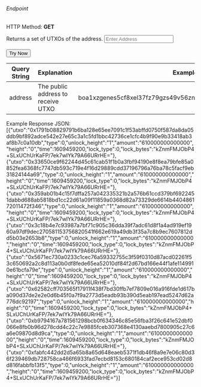 <h6>Endpoint</h6>

<p id="endpoint"></p>

HTTP Method: **GET**

Returns a set of UTXOs of the address.
<input class="md-input" placeholder="Enter Address" id="address" width="100"></input><br/><br/>
<button class="md-button" onclick="tryNow()">Try Now</button>
<script>
   document.getElementById("endpoint").innerHTML =`https://dev-stoa-boascan.bosagora.com/utxo/${document.getElementById("address").value || "boa1xzgenes5cf8xel37fz79gzs49v56znllk7jw7qscjwl5p6a9zxk8zaygm67"}`
    function tryNow(){
        document.getElementById("showResult").innerHTML =""
        document.getElementById("endpoint").innerHTML =""
        fetch(`https://dev-stoa-boascan.bosagora.com/utxo/${document.getElementById("address").value || "boa1xzgenes5cf8xel37fz79gzs49v56znllk7jw7qscjwl5p6a9zxk8zaygm67"}`).then((res) => {
            res.json().then((res) => {
                document.getElementById("showResult").innerHTML = JSON.stringify(res)
                document.getElementById("endpoint").innerHTML =`https://dev-stoa-boascan.bosagora.com/utxo/${document.getElementById("address").value || "boa1xzgenes5cf8xel37fz79gzs49v56znllk7jw7qscjwl5p6a9zxk8zaygm67"}`
                })
        }).catch((err) => {
            console.log(err)
        })
    }
</script>
<p id="showResult"></p>

| Query String | Explanation    | Example                            |
| ------------ | -------------- | ---------------------------------- |
| address      | The public address to receive UTXO | boa1xzgenes5cf8xel37fz79gzs49v56znllk7jw7qscjwl5p6a9zxk8zaygm67|

Example Response JSON:<br/>
[{"utxo":"0x1791b08829791b6ba128e65ee7091c1f53abffd0750f587da8da05ddb9bf892adce542e27e65c3a1c5fd1bbc42736ce1cfc4b9f90e9b33418ab3af8b7c0a10db","type":0,"unlock_height":"1","amount":"610000000000000","height":"0","time":1609459200,"lock_type":0,"lock_bytes":"kZnmFMJObP4+SLxUChUrKaFP/7ek7wIYk79A66URrHE="},{"utxo":"0x33650ce9f62244d45c61cab51f1b0a3fbf94190e8f8ea79bfe85a0852fea6368fc7747db593c719e4f16d29889cdd37196796a76ba78c5facf9eb31824144a69","type":0,"unlock_height":"1","amount":"610000000000000","height":"0","time":1609459200,"lock_type":0,"lock_bytes":"kZnmFMJObP4+SLxUChUrKaFP/7ek7wIYk79A66URrHE="},{"utxo":"0x359ab01b4c15f7dffa257a042335321b2a576b61ccd379bf6922451dabbd688ab5818bd1cc22d61a09f11859a0368d82a73329de6614b440486172011472f346","type":0,"unlock_height":"1","amount":"610000000000000","height":"0","time":1609459200,"lock_type":0,"lock_bytes":"kZnmFMJObP4+SLxUChUrKaFP/7ek7wIYk79A66URrHE="},{"utxo":"0x3c18b4e7c93987a7bf71c905c36dda39f7adc61d8f1a4ad919ef1960a97df9dec270581153756820541f662e619a49db3f35a7c8b9ec7607812dd5b03e2653b8","type":0,"unlock_height":"1","amount":"610000000000000","height":"0","time":1609459200,"lock_type":0,"lock_bytes":"kZnmFMJObP4+SLxUChUrKaFP/7ek7wIYk79A66URrHE="},{"utxo":"0x5671ec730a0233c1cec76a59332755c3f59f0310d87acd02261f53c650692a2c8d113a0b0df8fede65ea52010df84f2d67bd166e44f1afe1149910e61bcfa79e","type":0,"unlock_height":"1","amount":"610000000000000","height":"0","time":1609459200,"lock_type":0,"lock_bytes":"kZnmFMJObP4+SLxUChUrKaFP/7ek7wIYk79A66URrHE="},{"utxo":"0x62582cff703565f17911f438f7bd30ffb7ef7809e016a916fde1d617ba090d37de2e2e0d6b45f0a7f9a2773d5eadb93b390d5eab197ead5247d62a776dc92197","type":0,"unlock_height":"1","amount":"610000000000000","height":"0","time":1609459200,"lock_type":0,"lock_bytes":"kZnmFMJObP4+SLxUChUrKaFP/7ek7wIYk79A66URrHE="},{"utxo":"0xb9794167a781561298bcb0f634346c85e56fba3f26c641e52dbf0066e8fb0b96d278cdd4c22c7e9885fceb307368e4130aaebd7800905c27c6a6e09870d8d9ca","type":0,"unlock_height":"1","amount":"610000000000000","height":"0","time":1609459200,"lock_type":0,"lock_bytes":"kZnmFMJObP4+SLxUChUrKaFP/7ek7wIYk79A66URrHE="},{"utxo":"0xfabfc442dd2d5a65b8a65d648eaeb5371f1db46f8a9e7e06c80d36f239469db728758ca466f6933fad7ecbd8153c680184caf2ece953cd02d8d816fabbfb13f5","type":0,"unlock_height":"1","amount":"610000000000000","height":"0","time":1609459200,"lock_type":0,"lock_bytes":"kZnmFMJObP4+SLxUChUrKaFP/7ek7wIYk79A66URrHE="}]